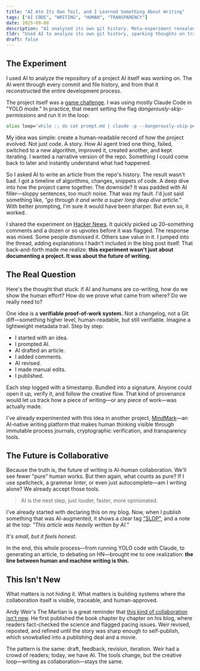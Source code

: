 ```yaml
---
title: "AI Ate Its Own Tail, and I Learned Something About Writing"
tags: ["AI CODE", "WRITING", "HUMAN", "TRANSPARENCY"]
date: 2025-09-08
description: "AI analyzed its own git history. Meta-experiment revealed the urgent need for transparent proof-of-work in AI-human collaboration."
tldr: "Used AI to analyze its own git history, sparking thoughts on transparent AI-human collaboration. The future isn't hiding AI use—it's building verifiable trails of who did what, when, and how. Like Andy Weir's crowdsourced Martian, creative work has always been collaborative."
draft: false
---
```


## The Experiment

I used AI to analyze the repository of a project AI itself was working on. The AI went through every commit and file history, and from that it reconstructed the entire development process.

The project itself was a [game challenge](/berghain). I was using mostly Claude Code in "YOLO mode." In practice, that meant setting the flag *dangerously-skip-permissions* and run it in the loop:

```bash
alias loop='while :; do cat prompt.md | claude -p --dangerously-skip-permissions; done'
```

My idea was simple: create a human-readable record of how the project evolved. Not just code. A story. How AI agent tried one thing, failed, switched to a new algorithm, improved it, created another, and kept iterating. I wanted a narrative version of the repo. Something I could come back to later and instantly understand what had happened.

So I asked AI to write an article from the repo's history. The result wasn't bad. I got a timeline of algorithms, changes, snippets of code. A deep dive into how the project came together. The downside? It was padded with AI filler—sloppy sentences, too much noise. That was my fault. I'd just said something like, *"go through it and write a super long deep dive article."* With better prompting, I'm sure it would have been sharper. But even so, it worked.

I shared the experiment on [Hacker News](https://news.ycombinator.com/item?id=45149330). It quickly picked up 20–something comments and a dozen or so upvotes before it was flagged. The response was mixed. Some people dismissed it. Others saw value in it. I jumped into the thread, adding explanations I hadn't included in the blog post itself. That back-and-forth made me realize: **this experiment wasn't just about documenting a project. It was about the future of writing.**

## The Real Question

Here's the thought that stuck: if AI and humans are co-writing, how do we show the human effort? How do we prove what came from where? Do we really need to? 

One idea is a **verifiable proof-of-work system.** Not a changelog, not a Git diff—something higher level, human-readable, but still verifiable. Imagine a lightweight metadata trail. Step by step:

* I started with an idea.
* I prompted AI.
* AI drafted an article.
* I added comments.
* AI revised.
* I made manual edits.
* I published.

Each step logged with a timestamp. Bundled into a signature. Anyone could open it up, verify it, and follow the creative flow. That kind of provenance would let us track how a piece of writing—or any piece of work—was actually made.

I've already experimented with this idea in another project, [MindMark](https://github.com/nibzard/mindmark)—an AI-native writing platform that makes human thinking visible through immutable process journals, cryptographic verification, and transparency tools.

## The Future is Collaborative

Because the truth is, the future of writing is AI-human collaboration. We'll see fewer "pure" human works. But then again, what counts as pure? If I use spellcheck, a grammar linter, or even just autocomplete—am I writing alone? We already accept those tools. 

> AI is the next step, just louder, faster, more opinionated.

I've already started with declaring this on my blog. Now, when I publish something that was AI-augmented, it shows a clear tag ["SLOP"](/tags/slop), and a note at the top: *"This article was heavily written by AI."* 

*It's small, but it feels honest.*

In the end, this whole process—from running YOLO code with Claude, to generating an article, to debating on HN—brought me to one realization: **the line between human and machine writing is thin.**

## This Isn't New 

What matters is not hiding it. What matters is building systems where the collaboration itself is visible, traceable, and human-approved.

Andy Weir's The Martian is a great reminder that [this kind of collaboration isn't new](https://www.youtube.com/watch?v=2tfh6OUUYUw&t=317s). He first published the book chapter by chapter on his blog, where readers fact-checked the science and flagged pacing issues. Weir revised, reposted, and refined until the story was sharp enough to self-publish, which snowballed into a publishing deal and a movie.

The pattern is the same: draft, feedback, revision, iteration. Weir had a crowd of readers; today, we have AI. The tools change, but the creative loop—writing as collaboration—stays the same.